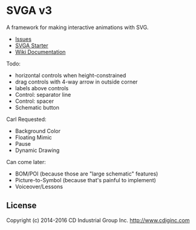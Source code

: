 # SVGA v3

A framework for making interactive animations with SVG.

* [Issues](https://github.com/cdig/svga/issues)
* [SVGA Starter](https://github.com/cdig/svg-activity-starter)
* [Wiki Documentation](https://github.com/cdig/lunchboxsessions/wiki)

Todo:
* horizontal controls when height-constrained
* drag controls with 4-way arrow in outside corner
* labels above controls
* Control: separator line
* Control: spacer
* Schematic button

Carl Requested:
* Background Color
* Floating Mimic
* Pause
* Dynamic Drawing

Can come later:
* BOM/POI (because those are "large schematic" features)
* Picture-to-Symbol (because that's painful to implement)
* Voiceover/Lessons


## License
Copyright (c) 2014-2016 CD Industrial Group Inc. http://www.cdiginc.com
